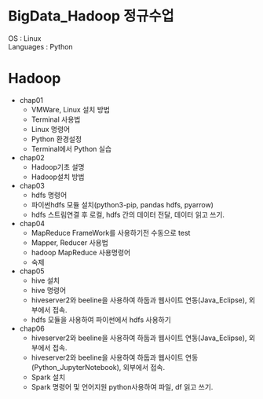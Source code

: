 # BigData_Hadoop 정규수업

OS : Linux   
Languages : Python   

# Hadoop
* chap01
  * VMWare, Linux 설치 방법
  * Terminal 사용법
  * Linux 명령어
  * Python 환경설정
  * Terminal에서 Python 실습
* chap02
  * Hadoop기초 설명
  * Hadoop설치 방법
* chap03
  * hdfs 명령어
  * 파이썬hdfs 모듈 설치(python3-pip, pandas hdfs, pyarrow)
  * hdfs 스트림연결 후 로컬, hdfs 간의 데이터 전달, 데이터 읽고 쓰기.
* chap04
  * MapReduce FrameWork를 사용하기전 수동으로 test
  * Mapper, Reducer 사용법
  * hadoop MapReduce 사용명령어
  * 숙제
* chap05
  * hive 설치
  * hive 명령어
  * hiveserver2와 beeline을 사용하여 하둡과 웹사이트 연동(Java_Eclipse), 외부에서 접속.
  * hdfs 모듈을 사용하여 파이썬에서 hdfs 사용하기
* chap06
  * hiveserver2와 beeline을 사용하여 하둡과 웹사이트 연동(Java_Eclipse), 외부에서 접속.
  * hiveserver2와 beeline을 사용하여 하둡과 웹사이트 연동(Python_JupyterNotebook), 외부에서 접속.
  * Spark 설치
  * Spark 명령어 및 언어지원 python사용하여 파일, df 읽고 쓰기.
